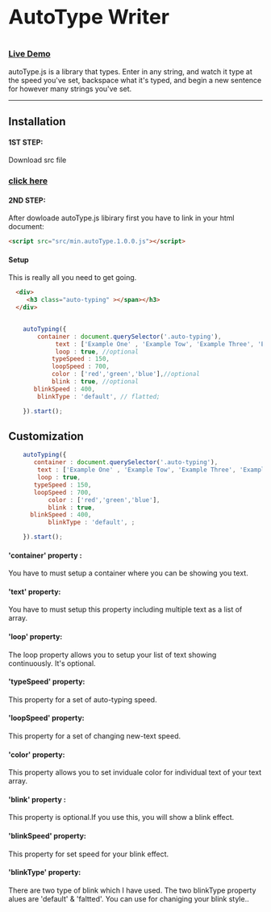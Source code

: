 

<h1 style="font-size:40px">AutoType Writer<h1>

### [Live Demo](https://shantoislam6.github.io/AutoType.js/index.html)

autoType.js is a library that types. Enter in any string, and watch it type at the speed you've set, backspace what it's typed, and begin a new sentence for however many strings you've set.

---

Installation
------------
#### 1ST STEP:
Download src file 

### [click here](https://github.com/shantoislam6/AutoType.js/archive/master.zip)

#### 2ND STEP:
After dowloade autoType.js libirary  first you have to link in your html document:

~~~html
<script src="src/min.autoType.1.0.0.js"></script>
~~~

#### Setup

This is really all you need to get going.

~~~ html
  <div>
     <h3 class="auto-typing" ></span></h3>
  </div>
~~~

~~~ javascript

  	autoTyping({
		container : document.querySelector('.auto-typing'),
			 text : ['Example One' , 'Example Tow', 'Example Three', 'Example Four' ,'Example More..'],
			 loop : true, //optional
		    typeSpeed : 150,
		    loopSpeed : 700,
			color : ['red','green','blue'],//optional
			blink : true, //optional
	   blinkSpeed : 400,
		blinkType : 'default', // flatted;

	}).start();

~~~






Customization
----

~~~ javascript
	autoTyping({
	   container : document.querySelector('.auto-typing'),
	 	text : ['Example One' , 'Example Tow', 'Example Three', 'Example Four' ,'Example More..'],
		loop : true, 
	   typeSpeed : 150,
	   loopSpeed : 700,
	       color : ['red','green','blue'],
	       blink : true, 
	  blinkSpeed : 400,
           blinkType : 'default', ;

    }).start();
   ~~~
    
    
  #### 'container' property :
  You have to must setup a container where you can be showing you text.
	
  #### 'text' property:
  You have to must setup this property including multiple text as a list of array.
	
  #### 'loop' property:
  The loop property allows you to setup your list of text showing continuously. It's optional.

  #### 'typeSpeed' property:
  This property for a set of auto-typing speed.
	
  #### 'loopSpeed' property:
   This property for a set of changing new-text speed.
	
  #### 'color' property:
  This property allows you to set inviduale color for individual text of your text array.
      
  #### 'blink' property :    
  This property is optional.If you use this, you will show a blink effect.

  #### 'blinkSpeed' property:
  This property for set speed for your blink effect.
	
  #### 'blinkType' property:
  There are two type of blink which I have used. The two blinkType property alues are 'default' & 'faltted'.
  You can use for chaniging your blink style..
	
	
  


